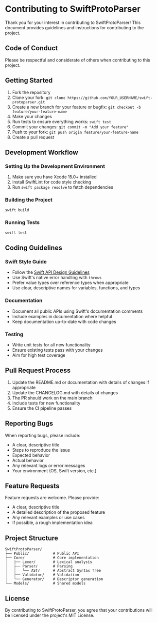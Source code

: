 # Contributing to SwiftProtoParser

Thank you for your interest in contributing to SwiftProtoParser! This document provides guidelines and instructions for contributing to the project.

## Code of Conduct

Please be respectful and considerate of others when contributing to this project.

## Getting Started

1. Fork the repository
2. Clone your fork: `git clone https://github.com/YOUR_USERNAME/swift-protoparser.git`
3. Create a new branch for your feature or bugfix: `git checkout -b feature/your-feature-name`
4. Make your changes
5. Run tests to ensure everything works: `swift test`
6. Commit your changes: `git commit -m "Add your feature"`
7. Push to your fork: `git push origin feature/your-feature-name`
8. Create a pull request

## Development Workflow

### Setting Up the Development Environment

1. Make sure you have Xcode 15.0+ installed
2. Install SwiftLint for code style checking
3. Run `swift package resolve` to fetch dependencies

### Building the Project

```bash
swift build
```

### Running Tests

```bash
swift test
```

## Coding Guidelines

### Swift Style Guide

- Follow the [Swift API Design Guidelines](https://swift.org/documentation/api-design-guidelines/)
- Use Swift's native error handling with `throws`
- Prefer value types over reference types when appropriate
- Use clear, descriptive names for variables, functions, and types

### Documentation

- Document all public APIs using Swift's documentation comments
- Include examples in documentation where helpful
- Keep documentation up-to-date with code changes

### Testing

- Write unit tests for all new functionality
- Ensure existing tests pass with your changes
- Aim for high test coverage

## Pull Request Process

1. Update the README.md or documentation with details of changes if appropriate
2. Update the CHANGELOG.md with details of changes
3. The PR should work on the main branch
4. Include tests for new functionality
5. Ensure the CI pipeline passes

## Reporting Bugs

When reporting bugs, please include:

- A clear, descriptive title
- Steps to reproduce the issue
- Expected behavior
- Actual behavior
- Any relevant logs or error messages
- Your environment (OS, Swift version, etc.)

## Feature Requests

Feature requests are welcome. Please provide:

- A clear, descriptive title
- A detailed description of the proposed feature
- Any relevant examples or use cases
- If possible, a rough implementation idea

## Project Structure

```
SwiftProtoParser/
├── Public/           # Public API
├── Core/             # Core implementation
│   ├── Lexer/        # Lexical analysis
│   ├── Parser/       # Parsing
│   │   └── AST/      # Abstract Syntax Tree
│   ├── Validator/    # Validation
│   └── Generator/    # Descriptor generation
└── Models/           # Shared models
```

## License

By contributing to SwiftProtoParser, you agree that your contributions will be licensed under the project's MIT License. 